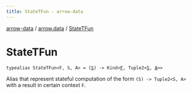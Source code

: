 ```yaml
---
title: StateTFun - arrow-data
---
```


[arrow-data](../index.html) / [arrow.data](index.html) / [StateTFun](./-state-t-fun.html)

# StateTFun

`typealias StateTFun<F, S, A> = (`[`S`](-state-t-fun.html#S)`) -> Kind<`[`F`](-state-t-fun.html#F)`, Tuple2<`[`S`](-state-t-fun.html#S)`, `[`A`](-state-t-fun.html#A)`>>`

Alias that represent stateful computation of the form `(S) -> Tuple2<S, A>` with a result in certain context `F`.

